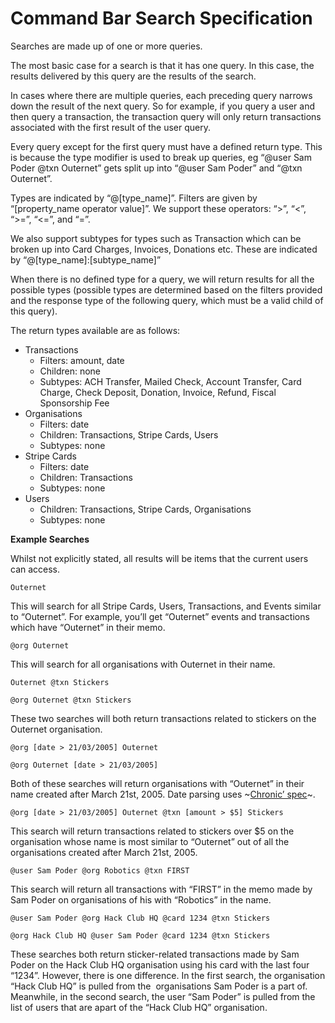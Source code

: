 # **Command Bar Search Specification**

Searches are made up of one or more queries.

The most basic case for a search is that it has one query. In this case, the results delivered by this query are the results of the search.

In cases where there are multiple queries, each preceding query narrows down the result of the next query. So for example, if you query a user and then query a transaction, the transaction query will only return transactions associated with the first result of the user query.

Every query except for the first query must have a defined return type. This is because the type modifier is used to break up queries, eg “@user Sam Poder @txn Outernet” gets split up into “@user Sam Poder” and “@txn Outernet”. 

Types are indicated by “@[type_name]”. Filters are given by “[property_name operator value]”. We support these operators: “>”, “<”, “>=”, “<=”, and “=”.

We also support subtypes for types such as Transaction which can be broken up into Card Charges, Invoices, Donations etc. These are indicated by “@[type_name]:[subtype_name]”

When there is no defined type for a query, we will return results for all the possible types (possible types are determined based on the filters provided and the response type of the following query, which must be a valid child of this query).

The return types available are as follows:

* Transactions
  * Filters: amount, date
  * Children: none
  * Subtypes: ACH Transfer, Mailed Check, Account Transfer, Card Charge, Check Deposit, Donation, Invoice, Refund, Fiscal Sponsorship Fee
* Organisations
  * Filters: date
  * Children: Transactions, Stripe Cards, Users
  * Subtypes: none
* Stripe Cards
  * Filters: date
  * Children: Transactions
  * Subtypes: none
* Users
  * Children: Transactions, Stripe Cards, Organisations
  * Subtypes: none

**Example Searches**

Whilst not explicitly stated, all results will be items that the current users can access.

```
Outernet
```

This will search for all Stripe Cards, Users, Transactions, and Events similar to “Outernet”. For example, you’ll get “Outernet” events and transactions which have “Outernet” in their memo.

```
@org Outernet
```

This will search for all organisations with Outernet in their name.

```
Outernet @txn Stickers
```

```
@org Outernet @txn Stickers
```

These two searches will both return transactions related to stickers on the Outernet organisation. 

```
@org [date > 21/03/2005] Outernet
```

```
@org Outernet [date > 21/03/2005]
```

Both of these searches will return organisations with “Outernet” in their name created after March 21st, 2005. Date parsing uses ~[Chronic’ spec](https://github.com/mojombo/chronic)~.

```
@org [date > 21/03/2005] Outernet @txn [amount > $5] Stickers
```

This search will return transactions related to stickers over $5 on the organisation whose name is most similar to “Outernet” out of all the organisations created after March 21st, 2005. 

```
@user Sam Poder @org Robotics @txn FIRST 
```

This search will return all transactions with “FIRST” in the memo made by Sam Poder on organisations of his with “Robotics” in the name.

```
@user Sam Poder @org Hack Club HQ @card 1234 @txn Stickers
```

```
@org Hack Club HQ @user Sam Poder @card 1234 @txn Stickers
```

These searches both return sticker-related transactions made by Sam Poder on the Hack Club HQ organisation using his card with the last four “1234”. However, there is one difference. In the first search, the organisation “Hack Club HQ” is pulled from the  organisations Sam Poder is a part of. Meanwhile, in the second search, the user “Sam Poder” is pulled from the list of users that are apart of the “Hack Club HQ” organisation.
